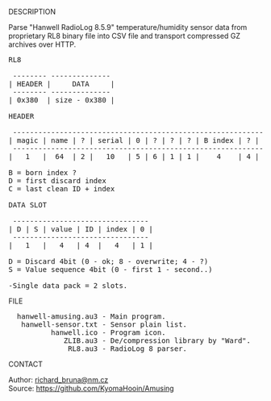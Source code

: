 
DESCRIPTION

Parse "Hanwell RadioLog 8.5.9" temperature/humidity sensor data from proprietary RL8 binary file into CSV file and transport compressed GZ archives over HTTP.

<pre>
RL8

 -------- --------------
| HEADER |     DATA     |
 -------- --------------
| 0x380  | size - 0x380 |

HEADER

 ---------------------------------------------------------------------------------------------------------------------
| magic | name | ? | serial | 0 | ? | ? | ? | B index | ? | D index | ? | ? | suffix |  0  | C ID | C index | ? |  0  |
 ---------------------------------------------------------------------------------------------------------------------
|   1   |  64  | 2 |   10   | 5 | 6 | 1 | 1 |    4    | 4 |    4    | 1 | 6 |    3   | 349 |  4   |    4    | 4 | 248 |

B = born index ?
D = first discard index
C = last clean ID + index

DATA SLOT

 --------------------------------
| D | S | value | ID | index | 0 |
 --------------------------------
|   1   |   4   | 4  |   4   | 1 |

D = Discard 4bit (0 - ok; 8 - overwrite; 4 - ?)
S = Value sequence 4bit (0 - first 1 - second..)

-Single data pack = 2 slots.
</pre>

FILE

<pre>
  hanwell-amusing.au3 - Main program.
   hanwell-sensor.txt - Sensor plain list.
          hanwell.ico - Program icon.
             ZLIB.au3 - De/compression library by "Ward".
              RL8.au3 - RadioLog 8 parser.
</pre>

CONTACT

Author: richard_bruna@nm.cz<br>
Source: https://github.com/KyomaHooin/Amusing
